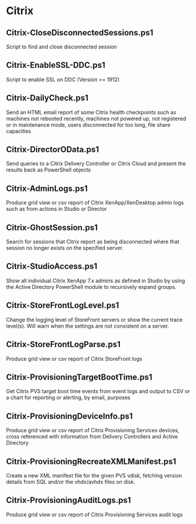 # Citrix

## Citrix-CloseDisconnectedSessions.ps1
Script to find and close disconnected session

## Citrix-EnableSSL-DDC.ps1
Script to enable SSL on DDC (Version >= 1912)

## Citrix-DailyCheck.ps1
Send an HTML email report of some Citrix health checkpoints such as machines not rebooted recently, machines not powered up, not registered or in maintenance mode, users disconnected for too long, file share capacities

## Citrix-DirectorOData.ps1
Send queries to a Citrix Delivery Controller or Citrix Cloud and present the results back as PowerShell objects

## Citrix-AdminLogs.ps1
Produce grid view or csv report of Citrix XenApp/XenDesktop admin logs such as from actions in Studio or Director

## Citrix-GhostSession.ps1
Search for sessions that Citrix report as being disconnected where that session no longer exists on the specified server.

## Citrix-StudioAccess.ps1
Show all individual Citrix XenApp 7.x admins as defined in Studio by using the Active Directory PowerShell module to recursively expand groups.

## Citrix-StoreFrontLogLevel.ps1
Change the logging level of StoreFront servers or show the current trace level(s). Will warn when the settings are not consistent on a server.

## Citrix-StoreFrontLogParse.ps1
Produce grid view or csv report of Citrix StoreFront logs

## Citrix-ProvisioningTargetBootTime.ps1
Get Citrix PVS target boot time events from event logs and output to CSV or a chart for reporting or alerting, by email, purposes

## Citrix-ProvisioningDeviceInfo.ps1
Produce grid view or csv report of Citrix Provisioning Services devices, cross referenced with information from Delivery Controllers and Active Directory

## Citrix-ProvisioningRecreateXMLManifest.ps1
Create a new XML manifest file for the given PVS vdisk, fetching version details from SQL and/or the vhdx/avhdx files on disk.

## Citrix-ProvisioningAuditLogs.ps1
Produce grid view or csv report of Citrix Provisioning Services audit logs
